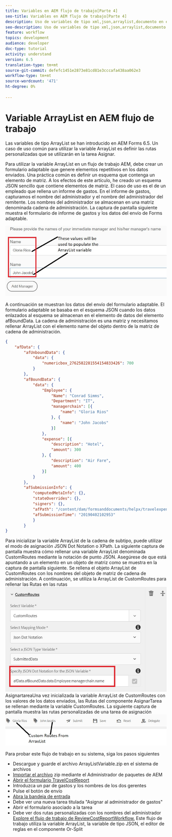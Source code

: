 ```yaml
---
title: Variables en AEM flujo de trabajo[Parte 4]
seo-title: Variables en AEM flujo de trabajo[Parte 4]
description: Uso de variables de tipo xml,json,arraylist,documento en el flujo de trabajo de aem
seo-description: Uso de variables de tipo xml,json,arraylist,documento en el flujo de trabajo de aem
feature: workflow
topics: development
audience: developer
doc-type: tutorial
activity: understand
version: 6.5
translation-type: tm+mt
source-git-commit: defefc1451e2873e81cd81e3cccafa438aa062e3
workflow-type: tm+mt
source-wordcount: '471'
ht-degree: 0%

---
```



# Variable ArrayList en AEM flujo de trabajo

Las variables de tipo ArrayList se han introducido en AEM Forms 6.5. Un caso de uso común para utilizar la variable ArrayList es definir las rutas personalizadas que se utilizarán en la tarea Asignar.

Para utilizar la variable ArrayList en un flujo de trabajo AEM, debe crear un formulario adaptable que genere elementos repetitivos en los datos enviados. Una práctica común es definir un esquema que contenga un elemento de matriz. A los efectos de este artículo, he creado un esquema JSON sencillo que contiene elementos de matriz. El caso de uso es el de un empleado que rellena un informe de gastos. En el informe de gastos, capturamos el nombre del administrador y el nombre del administrador del remitente. Los nombres del administrador se almacenan en una matriz denominada cadena de administración. La captura de pantalla siguiente muestra el formulario de informe de gastos y los datos del envío de Forms adaptable.

![informe de gastos](assets/expensereport.jpg)

A continuación se muestran los datos del envío del formulario adaptable. El formulario adaptable se basaba en el esquema JSON cuando los datos enlazados al esquema se almacenan en el elemento de datos del elemento afBoundData. La cadena de administración es una matriz y necesitamos rellenar ArrayList con el elemento name del objeto dentro de la matriz de cadena de administración.

```json
{
    "afData": {
        "afUnboundData": {
            "data": {
                "numericbox_2762582281554154833426": 700
            }
        },
        "afBoundData": {
            "data": {
                "Employee": {
                    "Name": "Conrad Simms",
                    "Department": "IT",
                    "managerchain": [{
                        "name": "Gloria Rios"
                    }, {
                        "name": "John Jacobs"
                    }]
                },
                "expense": [{
                    "description": "Hotel",
                    "amount": 300
                }, {
                    "description": "Air Fare",
                    "amount": 400
                }]
            }
        },
        "afSubmissionInfo": {
            "computedMetaInfo": {},
            "stateOverrides": {},
            "signers": {},
            "afPath": "/content/dam/formsanddocuments/helpx/travelexpensereport",
            "afSubmissionTime": "20190402102953"
            }
        }
}
```

Para inicializar la variable ArrayList de la cadena de subtipo, puede utilizar el modo de asignación JSON Dot Notation o XPath. La siguiente captura de pantalla muestra cómo rellenar una variable ArrayList denominada CustomRoutes mediante la notación de punto JSON. Asegúrese de que está apuntando a un elemento en un objeto de matriz como se muestra en la captura de pantalla siguiente. Se rellena el objeto ArrayList de CustomRoutes con los nombres del objeto de matriz de cadena de administración.
A continuación, se utiliza la ArrayList de CustomRoutes para rellenar las Rutas en las rutas![personalizadas del componente](assets/arraylist.jpg)AsignartareaUna vez inicializada la variable ArrayList de CustomRoutes con los valores de los datos enviados, las Rutas del componente AsignarTarea se rellenan mediante la variable CustomRoutes. La siguiente captura de pantalla muestra las rutas personalizadas de una tarea de asignación![de tareas](assets/customactions.jpg)

Para probar este flujo de trabajo en su sistema, siga los pasos siguientes

* Descargue y guarde el archivo ArrayListVariable.zip en el sistema de archivos
* [Importar el archivo](assets/arraylistvariable.zip) zip mediante el Administrador de paquetes de AEM
* [Abrir el formulario TravelCostReport](http://localhost:4502/content/dam/formsanddocuments/helpx/travelexpensereport/jcr:content?wcmmode=disabled)
* Introduzca un par de gastos y los nombres de los dos gerentes
* Pulse el botón de envío
* [Abra la bandeja de entrada](http://localhost:4502/aem/inbox)
* Debe ver una nueva tarea titulada &quot;Asignar al administrador de gastos&quot;
* Abrir el formulario asociado a la tarea
* Debe ver dos rutas personalizadas con los nombres del administrador
   [Explore el flujo de trabajo de ReviewCostReportWorkflow.](http://localhost:4502/editor.html/conf/global/settings/workflow/models/ReviewExpenseReport.html) Este flujo de trabajo utiliza la variable ArrayList, la variable de tipo JSON, el editor de reglas en el componente Or-Split
